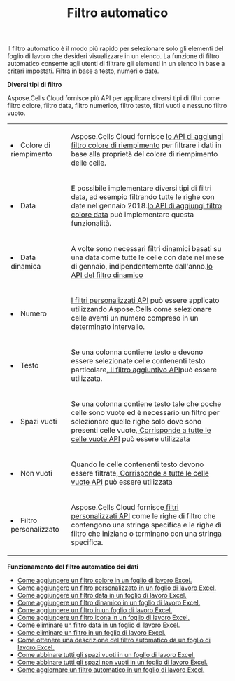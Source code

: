 ﻿---
title: Filtro automatico
second_title: Aspose.Cells Cloud Documen
type: docs
url: /it/autofilter/
aliases: [/working-with-autofilter/]
keywords: Get, add， delete, and so on for auto filter on an Excel worksheet
description: Le API Cloud Aspose.Cells supportano l'acquisizione, l'aggiunta, l'eliminazione e così via per il filtro automatico su un foglio di lavoro Excel. L'SDK supporta tipi di linguaggi di sviluppo. Includono Android, C#, Go, Java, NodeJS, Perl, PHP, Python, Ruby e swift
weight: 100
---
Il filtro automatico è il modo più rapido per selezionare solo gli elementi del foglio di lavoro che desideri visualizzare in un elenco. La funzione di filtro automatico consente agli utenti di filtrare gli elementi in un elenco in base a criteri impostati. Filtra in base a testo, numeri o date.



**Diversi tipi di filtro** 

Aspose.Cells Cloud fornisce più API per applicare diversi tipi di filtri come filtro colore, filtro data, filtro numerico, filtro testo, filtri vuoti e nessuno filtro vuoto.

<table class="table table-striped">
  <tr>
  <td class="col-md-2"> <li>Colore di riempimento</li> </td>
  <td class="col-md-10">
  <p> Aspose.Cells Cloud fornisce
 <a href="/cells/it/autofilter/add-color-filter/">lo API di aggiungi filtro colore di riempimento</a>
per filtrare i dati in base alla proprietà del colore di riempimento delle celle.</p>
  </td>
  </tr>
  <tr>
    <td class="col-md-2"> <li>Data</li> </td>
  <td class="col-md-10">
  <p>
 È possibile implementare diversi tipi di filtri data, ad esempio filtrando tutte le righe con date nel gennaio 2018.<a href="/cells/it/autofilter/add-date-filter/">lo API di aggiungi filtro colore data</a> può implementare questa funzionalità.
</p>
  </td>
  </tr>
    <tr>
    <td class="col-md-2"> <li>Data dinamica</li> </td>
  <td class="col-md-10">
  <p>
 A volte sono necessari filtri dinamici basati su una data come tutte le celle con date nel mese di gennaio, indipendentemente dall'anno.<a href="/cells/it/autofilter/add-dynamic-filter/">lo API del filtro dinamico</a>  
</p>
  </td>
  </tr>
      <tr>
    <td class="col-md-2"> <li>Numero</li> </td>
  <td class="col-md-10">
  <p>
<a href="/cells/it/autofilter/add-filter/">I filtri personalizzati API</a> può essere applicato utilizzando Aspose.Cells come selezionare celle aventi un numero compreso in un determinato intervallo.
</p>
  </td>
  </tr>
        <tr>
    <td class="col-md-2"> <li>Testo</li> </td>
  <td class="col-md-10">
  <p>
 Se una colonna contiene testo e devono essere selezionate celle contenenti testo particolare,<a href="/cells/it/autofilter/add-filter/"> Il filtro aggiuntivo API</a>può essere utilizzata.
</p>
  </td>
  </tr>
          <tr>
    <td class="col-md-2"> <li>Spazi vuoti</li> </td>
  <td class="col-md-10">
  <p>

 Se una colonna contiene testo tale che poche celle sono vuote ed è necessario un filtro per selezionare quelle righe solo dove sono presenti celle vuote,<a href="/cells/it/autofilter/match-all-blank/"> Corrisponde a tutte le celle vuote API</a> può essere utilizzata
</p>
  </td>
  </tr>
            <tr>
    <td class="col-md-2"> <li>Non vuoti</li> </td>
  <td class="col-md-10">
  <p>

 Quando le celle contenenti testo devono essere filtrate,<a href="/cells/it/autofilter/match-all-blank/"> Corrisponde a tutte le celle vuote API</a> può essere utilizzata
</p>
  </td>
  </tr>
              <tr>
    <td class="col-md-2"> <li>Filtro personalizzato</li> </td>
  <td class="col-md-10">
  <p>
 Aspose.Cells Cloud fornisce<a href="/cells/it/autofilter/add-dynamic-filter/"> filtri personalizzati API</a> come le righe di filtro che contengono una stringa specifica e le righe di filtro che iniziano o terminano con una stringa specifica.
</p>
  </td>
  </tr>
</table>


**Funzionamento del filtro automatico dei dati**

- [Come aggiungere un filtro colore in un foglio di lavoro Excel.](/cells/it/autofilter/add-color-filter/)
- [Come aggiungere un filtro personalizzato in un foglio di lavoro Excel.](/cells/it/autofilter/add-custom-filter/)
- [Come aggiungere un filtro data in un foglio di lavoro Excel.](/cells/it/autofilter/add-date-filter/)
- [Come aggiungere un filtro dinamico in un foglio di lavoro Excel.](/cells/it/autofilter/add-dynamic-filter/)
- [Come aggiungere un filtro in un foglio di lavoro Excel.](/cells/it/autofilter/add-filter/)
- [Come aggiungere un filtro icona in un foglio di lavoro Excel.](/cells/it/autofilter/add-icon-filter/)
- [Come eliminare un filtro data in un foglio di lavoro Excel.](/cells/it/autofilter/delete-a-date-filter/)
- [Come eliminare un filtro in un foglio di lavoro Excel.](/cells/it/delete-filter/)
- [Come ottenere una descrizione del filtro automatico da un foglio di lavoro Excel.](/cells/it/autofilter/get/)
- [Come abbinare tutti gli spazi vuoti in un foglio di lavoro Excel.](/cells/it/autofilter/match-all-blank/)
- [Come abbinare tutti gli spazi non vuoti in un foglio di lavoro Excel.](/cells/it/autofilter/match-all-non-blank/)
- [Come aggiornare un filtro automatico in un foglio di lavoro Excel.](/cells/it/autofilter/refresh/)


